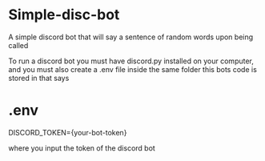 # Simple-disc-bot
A simple discord bot that will say a sentence of random words upon being called

To run a discord bot you must have discord.py installed on your computer, and you must also create a .env file inside the same folder this bots code is stored in that says

# .env
DISCORD_TOKEN={your-bot-token}

where you input the token of the discord bot
